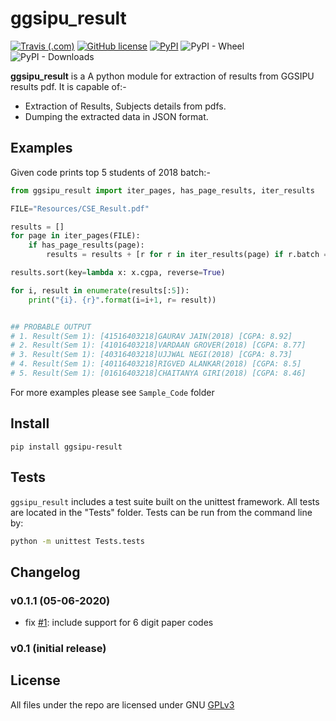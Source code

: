 # ggsipu_result
[![Travis (.com)](https://img.shields.io/travis/com/ashutoshvarma/ggsipu_result?style=for-the-badge)](https://travis-ci.com/github/ashutoshvarma/ggsipu_result/)
[![GitHub license](https://img.shields.io/github/license/ashutoshvarma/ggsipu_result?style=for-the-badge)](https://github.com/ashutoshvarma/ggsipu_result/blob/master/LICENSE)
[![PyPI](https://img.shields.io/pypi/v/ggsipu_result?color=blue&style=for-the-badge)](https://pypi.org/project/ggsipu-result/)
![PyPI - Wheel](https://img.shields.io/pypi/wheel/ggsipu_result?style=for-the-badge)
![PyPI - Downloads](https://img.shields.io/pypi/dm/ggsipu_result?style=for-the-badge)

**ggsipu_result** is a A python module for extraction of results from GGSIPU results pdf. It is capable of:-

- Extraction of Results, Subjects details from pdfs.
- Dumping the extracted data in JSON format.


## Examples
Given code prints top 5 students of 2018 batch:-
```python
from ggsipu_result import iter_pages, has_page_results, iter_results

FILE="Resources/CSE_Result.pdf"

results = []
for page in iter_pages(FILE):
    if has_page_results(page):
        results = results + [r for r in iter_results(page) if r.batch == 2018]

results.sort(key=lambda x: x.cgpa, reverse=True)

for i, result in enumerate(results[:5]):
    print("{i}. {r}".format(i=i+1, r= result))


## PROBABLE OUTPUT
# 1. Result(Sem 1): [41516403218]GAURAV JAIN(2018) [CGPA: 8.92]
# 2. Result(Sem 1): [41016403218]VARDAAN GROVER(2018) [CGPA: 8.77]
# 3. Result(Sem 1): [40316403218]UJJWAL NEGI(2018) [CGPA: 8.73]
# 4. Result(Sem 1): [40116403218]RIGVED ALANKAR(2018) [CGPA: 8.5]
# 5. Result(Sem 1): [01616403218]CHAITANYA GIRI(2018) [CGPA: 8.46]
```
For more examples please see `Sample_Code` folder

## Install
```
pip install ggsipu-result
```

## Tests

`ggsipu_result` includes a test suite built on the unittest framework. All tests are located in the "Tests" folder.
Tests can be run from the command line by:


```bash
python -m unittest Tests.tests
```

## Changelog
### v0.1.1 (05-06-2020)
- fix [#1](https://github.com/ashutoshvarma/ggsipu_result/issues/1): include support for 6 digit paper codes
### v0.1 (initial release)

## License

All files under the repo are licensed under GNU [GPLv3](https://github.com/ashutoshvarma/ggsipu_result/blob/master/LICENSE)


